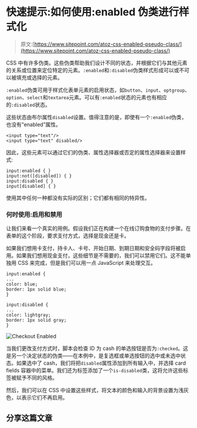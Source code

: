 # 快速提示:如何使用:enabled 伪类进行样式化

> 原文:[https://www.sitepoint.com/atoz-css-enabled-pseudo-class/](https://www.sitepoint.com/atoz-css-enabled-pseudo-class/)

CSS 中有许多伪类。这些伪类帮助我们设计不同的状态，并根据它们与其他元素的关系或位置来定位特定的元素。`:enabled`和`:disabled`伪类样式形成可以或不可以被填充或选择的元素。

`:enabled`伪类可用于样式化表单元素的启用状态，如`button`、`input`、`optgroup`、`option`、`select`和`textarea`元素。可以有`:enabled`状态的元素也有相应的`:disabled`状态。

这些状态由布尔属性`disabled`设置。值得注意的是，即使有一个`:enabled`伪类，也没有“enabled”属性。

```
<input type="text"/>
<input type="text" disabled/>
```

因此，这些元素可以通过它们的伪类、属性选择器或否定的属性选择器来设置样式:

```
input:enabled { }
input:not([disabled]) { }
input:disabled { }
input[disabled] { }
```

使用其中任何一种都没有实际的区别；它们都有相同的特异性。

### 何时使用:启用和禁用

让我们来看一个真实的用例。假设我们正在构建一个在线订购食物的支付步骤。在表单的这个阶段，要求支付方式，选择是现金还是卡。

如果我们想用卡支付，持卡人、卡号、开始日期、到期日期和安全码字段将被启用。如果我们想用现金支付，这些细节是不需要的，我们可以禁用它们。这不能单独用 CSS 来完成，但是我们可以用一点 JavaScript 来处理交互。

```
input:enabled {
...
color: blue;
border: 1px solid blue;
}

input:disabled {
...
color: lightgray;
border: 1px solid gray;
}
```

![Checkout Enabled](../Images/ce7f0f17e3ebce6c66b796ad51796610.png)

当我们更改支付方式时，脚本会检查 ID 为 cash 的单选按钮是否为`:checked`。这是另一个决定状态的伪类——在本例中，是复选框或单选按钮的选中或未选中状态。如果选中了 cash，我们将把`disabled`属性添加到所有输入中，并选择 card fields 容器中的菜单。我们还为标签添加了一个`is-disabled`类，这将允许这些标签被赋予不同的风格。

然后，我们可以在 CSS 中设置这些样式，将文本的颜色和输入的背景设置为浅灰色，以表示它们不再启用。

## 分享这篇文章